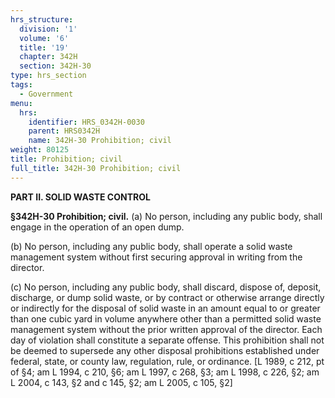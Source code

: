 ```yaml
---
hrs_structure:
  division: '1'
  volume: '6'
  title: '19'
  chapter: 342H
  section: 342H-30
type: hrs_section
tags:
  - Government
menu:
  hrs:
    identifier: HRS_0342H-0030
    parent: HRS0342H
    name: 342H-30 Prohibition; civil
weight: 80125
title: Prohibition; civil
full_title: 342H-30 Prohibition; civil
---
```

**PART II. SOLID WASTE CONTROL**

**§342H-30 Prohibition; civil.** (a) No person, including any public body, shall engage in the operation of an open dump.

(b) No person, including any public body, shall operate a solid waste management system without first securing approval in writing from the director.

(c) No person, including any public body, shall discard, dispose of, deposit, discharge, or dump solid waste, or by contract or otherwise arrange directly or indirectly for the disposal of solid waste in an amount equal to or greater than one cubic yard in volume anywhere other than a permitted solid waste management system without the prior written approval of the director. Each day of violation shall constitute a separate offense. This prohibition shall not be deemed to supersede any other disposal prohibitions established under federal, state, or county law, regulation, rule, or ordinance. [L 1989, c 212, pt of §4; am L 1994, c 210, §6; am L 1997, c 268, §3; am L 1998, c 226, §2; am L 2004, c 143, §2 and c 145, §2; am L 2005, c 105, §2]